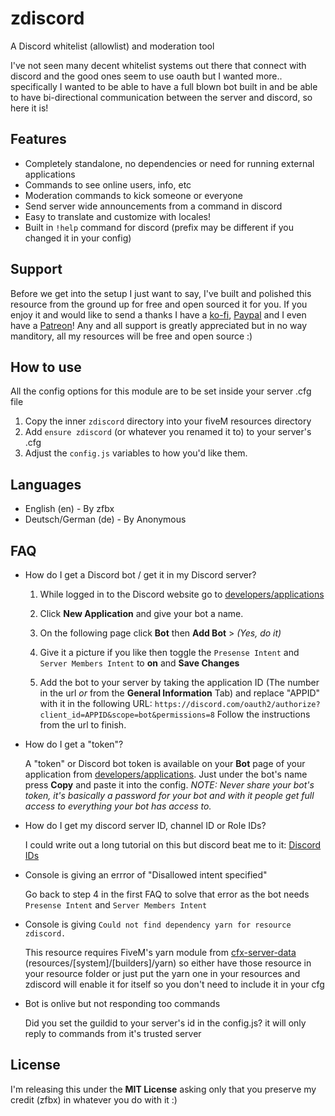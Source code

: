 # zdiscord
A Discord whitelist (allowlist) and moderation tool

I've not seen many decent whitelist systems out there that connect with discord and the good ones seem to use oauth but I wanted more.. specifically I wanted to be able to have a full blown bot built in and be able to have bi-directional communication between the server and discord, so here it is!

## Features

- Completely standalone, no dependencies or need for running external applications
- Commands to see online users, info, etc
- Moderation commands to kick someone or everyone
- Send server wide announcements from a command in discord
- Easy to translate and customize with locales!
- Built in `!help` command for discord (prefix may be different if you changed it in your config)

## Support

Before we get into the setup I just want to say, I've built and polished this resource from the ground up for free and open sourced it for you. If you enjoy it and would like to send a thanks I have a [ko-fi](https://ko-fi.com/zfbx8), [Paypal](https://paypal.me/zfbx) and I even have a [Patreon](https://www.patreon.com/zfbx)! Any and all support is greatly appreciated but in no way manditory, all my resources will be free and open source :)


## How to use

All the config options for this module are to be set inside your server .cfg file

1. Copy the inner `zdiscord` directory into your fiveM resources directory
2. Add `ensure zdiscord` (or whatever you renamed it to) to your server's .cfg
3. Adjust the `config.js` variables to how you'd like them.


## Languages

- English (en) - By zfbx
- Deutsch/German (de) - By Anonymous


## FAQ

- How do I get a Discord bot / get it in my Discord server?

    1. While logged in to the Discord website go to [developers/applications](https://discord.com/developers/applications)

    2. Click **New Application** and give your bot a name.

    3. On the following page click **Bot** then **Add Bot** > *(Yes, do it)*

    4. Give it a picture if you like then toggle the `Presense Intent` and `Server Members Intent` to **on** and **Save Changes**

    5. Add the bot to your server by taking the application ID (The number in the url *or* from the **General Information** Tab) and replace "APPID" with it in the following URL: `https://discord.com/oauth2/authorize?client_id=APPID&scope=bot&permissions=8` Follow the instructions from the url to finish.


- How do I get a "token"?

    A "token" or Discord bot token is available on your **Bot** page of your application from [developers/applications](https://discord.com/developers/applications). Just under the bot's name press **Copy** and paste it into the config. *NOTE: Never share your bot's token, it's basically a password for your bot and with it people get full access to everything your bot has access to.*


- How do I get my discord server ID, channel ID or Role IDs?

    I could write out a long tutorial on this but discord beat me to it: [Discord IDs](https://support.discord.com/hc/en-us/articles/206346498-Where-can-I-find-my-User-Server-Message-ID-)


- Console is giving an errror of "Disallowed intent specified"

    Go back to step 4 in the first FAQ to solve that error as the bot needs `Presense Intent` and `Server Members Intent`
    
- Console is giving `Could not find dependency yarn for resource zdiscord.`

    This resource requires FiveM's yarn module from [cfx-server-data](https://github.com/citizenfx/cfx-server-data) (resources/[system]/[builders]/yarn) so either have those resource in your resource folder or just put the yarn one in your resources and zdiscord will enable it for itself so you don't need to include it in your cfg

- Bot is onlive but not responding too commands

    Did you set the guildid to your server's id in the config.js? it will only reply to commands from it's trusted server

## License

I'm releasing this under the **MIT License** asking only that you preserve my credit (zfbx) in whatever you do with it :)

